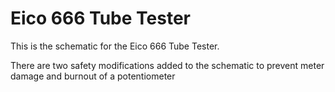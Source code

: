 # Eico 666 Tube Tester
This is the schematic for the Eico 666 Tube Tester.

There are two safety modifications added to the schematic to prevent meter damage and burnout of a potentiometer